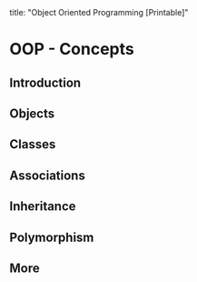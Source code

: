 <frontmatter>
title: "Object Oriented Programming [Printable]"
</frontmatter>

<link rel="stylesheet" href="{{baseUrl}}/css/textbook.css">

<div class="website-content">

<div id="main">

# OOP - Concepts

## Introduction

<include src="introduction/what/unit-inParent-asFlat-print.md" boilerplate />

## Objects

<include src="objects/what/unit-inParent-asFlat-print.md" boilerplate />
<include src="objects/abstraction/unit-inParent-asFlat-print.md" boilerplate />
<include src="objects/encapsulation/unit-inParent-asFlat-print.md" boilerplate />

## Classes

<include src="classes/what/unit-inParent-asFlat-print.md" boilerplate />
<include src="classes/classLevelMembers/unit-inParent-asFlat-print.md" boilerplate />
<include src="classes/enumerations/unit-inParent-asFlat-print.md" boilerplate />

## Associations

<include src="associations/what/unit-inParent-asFlat-print.md" boilerplate />
<include src="associations/navigability/unit-inParent-asFlat-print.md" boilerplate />
<include src="associations/multiplicity/unit-inParent-asFlat-print.md" boilerplate />
<include src="associations/dependencies/unit-inParent-asFlat-print.md" boilerplate />
<include src="associations/composition/unit-inParent-asFlat-print.md" boilerplate />
<include src="associations/aggregation/unit-inParent-asFlat-print.md" boilerplate />
<include src="associations/associationClasses/unit-inParent-asFlat-print.md" boilerplate />

## Inheritance

<include src="inheritance/what/unit-inParent-asFlat-print.md" boilerplate />
<include src="inheritance/overriding/unit-inParent-asFlat-print.md" boilerplate />
<include src="inheritance/overloading/unit-inParent-asFlat-print.md" boilerplate />
<include src="inheritance/interfaces/unit-inParent-asFlat-print.md" boilerplate />
<include src="inheritance/abstractClasses/unit-inParent-asFlat-print.md" boilerplate />
<include src="inheritance/dynamicAndStaticBinding/unit-inParent-asFlat-print.md" boilerplate />
<include src="inheritance/substitutability/unit-inParent-asFlat-print.md" boilerplate />

## Polymorphism

<include src="polymorphism/introduction/unit-inParent-asFlat-print.md" boilerplate />
<include src="polymorphism/mechanism/unit-inParent-asFlat-print.md" boilerplate />

## More

<include src="more/miscellaneous/unit-inParent-asFlat-print.md" boilerplate />
<include src="more/review/unit-inParent-asFlat-print.md" boilerplate />

<!-- TODO: add review -->

</div>

</div>
